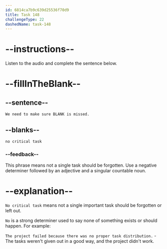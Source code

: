 ```yaml
---
id: 6814ca7b9c639d25536f70d9
title: Task 148
challengeType: 22
dashedName: task-148
---
```


<!-- (Audio) James: We need to make sure no critical task is missed. -->

# --instructions--

Listen to the audio and complete the sentence below.

# --fillInTheBlank--

## --sentence--

`We need to make sure BLANK is missed.`

## --blanks--

`no critical task`

### --feedback--

This phrase means not a single task should be forgotten. Use a negative determiner followed by an adjective and a singular countable noun.

# --explanation--

`No critical task` means not a single important task should be forgotten or left out.

`No` is a strong determiner used to say none of something exists or should happen. For example:

`The project failed because there was no proper task distribution.` - The tasks weren't given out in a good way, and the project didn't work.

